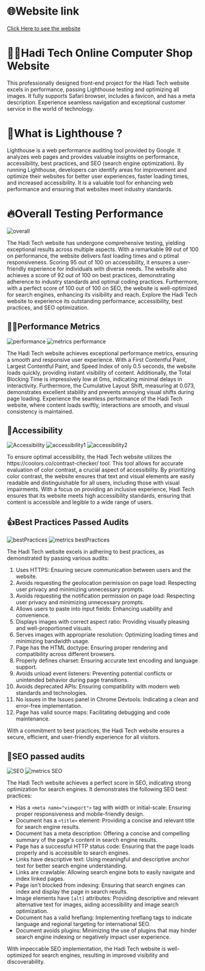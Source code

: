 # 🌐Website link
<a href="https://haditech.netlify.app/">Click Here to see the website</a>




# 👨‍💻Hadi Tech Online Computer Shop Website
This professionally designed front-end project for the Hadi Tech website excels in performance, passing Lighthouse testing and optimizing all images. It fully supports Safari browser, includes a favicon, and has a meta description. Experience seamless navigation and exceptional customer service in the world of technology.

# 🤔What is Lighthouse ?
Lighthouse is a web performance auditing tool provided by Google. It analyzes web pages and provides valuable insights on performance, accessibility, best practices, and SEO (search engine optimization). By running Lighthouse, developers can identify areas for improvement and optimize their websites for better user experiences, faster loading times, and increased accessibility. It is a valuable tool for enhancing web performance and ensuring that websites meet industry standards.

# 🔥Overall Testing Performance
![overall](https://github.com/cenz19/HadiTech-Online_Computer_Shop_Website/assets/86843417/6f4c6b09-c77f-4380-9d06-dae0c5b008cf)
<p>The Hadi Tech website has undergone comprehensive testing, yielding exceptional results across 
  multiple aspects. With a remarkable 99 out of 100 on performance, the website delivers fast loading times and o
  ptimal responsiveness. Scoring 95 out of 100 on accessibility, it ensures a user-friendly experience for individuals 
  with diverse needs. The website also achieves a score of 92 out of 100 on best practices, demonstrating adherence to industry 
  standards and optimal coding practices. Furthermore, with a perfect score of 100 out of 100 on SEO, the website is well-optimized 
  for search engines, enhancing its visibility and reach. Explore the Hadi Tech website to experience its outstanding performance, 
  accessibility, best practices, and SEO optimization.</p>

## 🏃‍♂️Performance Metrics
![performance](https://github.com/cenz19/HadiTech-Online_Computer_Shop_Website/assets/86843417/967aaf30-cde7-4465-a6cb-99f2268ed32d)
![metrics performance](https://github.com/cenz19/HadiTech-Online_Computer_Shop_Website/assets/86843417/cd551c90-14d9-4097-b64d-8707bf85125d)
<p>The Hadi Tech website achieves exceptional performance metrics, ensuring a smooth and responsive user experience. 
  With a First Contentful Paint, Largest Contentful Paint, and Speed Index of only 0.5 seconds, the website loads quickly, 
  providing instant visibility of content. Additionally, the Total Blocking Time is impressively low at 0ms, 
  indicating minimal delays in interactivity. Furthermore, the Cumulative Layout Shift, measuring at 0.073, 
  demonstrates excellent stability and prevents annoying visual shifts during page loading. Experience the seamless performance of the Hadi Tech website, 
  where content loads swiftly, interactions are smooth, and visual consistency is maintained.</p>

## 🌈Accessibility 
![Accessibility](https://github.com/cenz19/HadiTech-Online_Computer_Shop_Website/assets/86843417/5a1be9c0-9166-4232-bf8c-31944d1bd8c5)
![accessibility1](https://github.com/cenz19/HadiTech-Online_Computer_Shop_Website/assets/86843417/70f4e616-62ec-4f62-8d85-d86abae6b629)
![accessibility2](https://github.com/cenz19/HadiTech-Online_Computer_Shop_Website/assets/86843417/74f63404-f2db-4baa-b18d-da4cd29a2f75)
<p>To ensure optimal accessibility, the Hadi Tech website utilizes the https://coolors.co/contrast-checker/ tool. This tool allows 
  for accurate evaluation of color contrast, a crucial aspect of accessibility. By prioritizing color contrast, the website ensures that
  text and visual elements are easily readable and distinguishable for all users, including those with visual impairments. With a focus on 
  providing an inclusive experience, Hadi Tech ensures that its website meets high accessibility standards, ensuring that content is accessible 
  and legible to a wide range of users.</p>

## 👍Best Practices Passed Audits
![bestPractices](https://github.com/cenz19/HadiTech-Online_Computer_Shop_Website/assets/86843417/381968c1-9a4f-47c2-a434-4d5ee47af969)
![metrics bestPractices](https://github.com/cenz19/HadiTech-Online_Computer_Shop_Website/assets/86843417/925778c9-7a38-4740-81f3-368443232195)
<p>The Hadi Tech website excels in adhering to best practices, as demonstrated by passing various audits:</p>
<ol>
  <li>Uses HTTPS: Ensuring secure communication between users and the website.</li>
  <li>Avoids requesting the geolocation permission on page load: Respecting user privacy and minimizing unnecessary prompts.</li>
  <li>Avoids requesting the notification permission on page load: Respecting user privacy and minimizing unnecessary prompts.</li>
  <li>Allows users to paste into input fields: Enhancing usability and convenience.</li>
  <li>Displays images with correct aspect ratio: Providing visually pleasing and well-proportioned visuals.</li>
  <li>Serves images with appropriate resolution: Optimizing loading times and minimizing bandwidth usage.</li>
  <li>Page has the HTML doctype: Ensuring proper rendering and compatibility across different browsers.</li>
  <li>Properly defines charset: Ensuring accurate text encoding and language support.</li>
  <li>Avoids unload event listeners: Preventing potential conflicts or unintended behavior during page transitions.</li>
  <li>Avoids deprecated APIs: Ensuring compatibility with modern web standards and technologies.</li>
  <li>No issues in the Issues panel in Chrome Devtools: Indicating a clean and error-free implementation.</li>
  <li>Page has valid source maps: Facilitating debugging and code maintenance.</li>
</ol>
<p>With a commitment to best practices, the Hadi Tech website ensures a secure, efficient, and user-friendly experience for all visitors.</p>

## 🔎SEO passed audits
![SEO](https://github.com/cenz19/HadiTech-Online_Computer_Shop_Website/assets/86843417/e2609e8a-3029-41ac-807b-411838bec15f)
![metrics SEO](https://github.com/cenz19/HadiTech-Online_Computer_Shop_Website/assets/86843417/1257e5bd-7bdd-471a-8b2b-ea4cc4a721ba)
<p>The Hadi Tech website achieves a perfect score in SEO, indicating strong optimization for search engines. It demonstrates the following SEO best practices:</p>

<ul>
  <li>Has a <code>&lt;meta name="viewport"&gt;</code> tag with width or initial-scale: Ensuring proper responsiveness and mobile-friendly design.</li>
  <li>Document has a <code>&lt;title&gt;</code> element: Providing a concise and relevant title for search engine results.</li>
  <li>Document has a meta description: Offering a concise and compelling summary of the page's content in search engine results.</li>
  <li>Page has a successful HTTP status code: Ensuring that the page loads properly and is accessible to search engines.</li>
  <li>Links have descriptive text: Using meaningful and descriptive anchor text for better search engine understanding.</li>
  <li>Links are crawlable: Allowing search engine bots to easily navigate and index linked pages.</li>
  <li>Page isn't blocked from indexing: Ensuring that search engines can index and display the page in search results.</li>
  <li>Image elements have <code>[alt]</code> attributes: Providing descriptive and relevant alternative text for images, aiding accessibility and image search optimization.</li>
  <li>Document has a valid hreflang: Implementing hreflang tags to indicate language and regional targeting for international SEO.</li>
  <li>Document avoids plugins: Minimizing the use of plugins that may hinder search engine indexing or negatively impact user experience.</li>
</ul>
<p>With impeccable SEO implementation, the Hadi Tech website is well-optimized for search engines, resulting in improved visibility and discoverability.</p>

